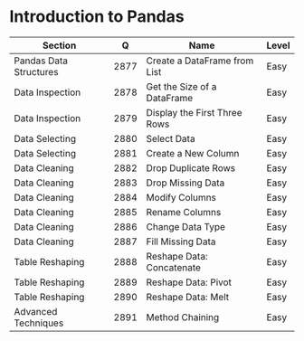 # Introduction to Pandas

| Section | Q | Name | Level |
| --- | --- | --- | --- |
| Pandas Data Structures | 2877 | Create a DataFrame from List | Easy |
| Data Inspection | 2878 | Get the Size of a DataFrame | Easy |
| Data Inspection | 2879 | Display the First Three Rows | Easy |
| Data Selecting | 2880 | Select Data | Easy |
| Data Selecting | 2881 | Create a New Column | Easy |
| Data Cleaning | 2882 | Drop Duplicate Rows | Easy |
| Data Cleaning | 2883 | Drop Missing Data | Easy |
| Data Cleaning | 2884 | Modify Columns | Easy |
| Data Cleaning | 2885 | Rename Columns | Easy |
| Data Cleaning | 2886 | Change Data Type | Easy |
| Data Cleaning | 2887 | Fill Missing Data | Easy |
| Table Reshaping | 2888 | Reshape Data: Concatenate | Easy |
| Table Reshaping | 2889 | Reshape Data: Pivot | Easy |
| Table Reshaping | 2890 | Reshape Data: Melt | Easy |
| Advanced Techniques | 2891 | Method Chaining | Easy |
